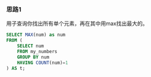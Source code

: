 ### 思路1

用子查询你找出所有单个元素，再在其中用max找出最大的。

```sql
SELECT MAX(num) as num
FROM (
    SELECT num
    FROM my_numbers
    GROUP BY num
    HAVING COUNT(num)=1
) AS t;
```